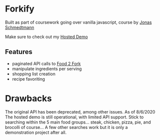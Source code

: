 # Forkify
Built as part of coursework going over vanilla javascript, course by [Jonas Schmedtmann](https://codingheroes.io/)

Make sure to check out my [Hosted Demo](forkify.site)

## Features
* paginated API calls to [Food 2 Fork](https://rapidapi.com/community/api/food2fork)
* manipulate ingredients per serving
* shopping list creation
* recipe favoriting

# Drawbacks

The original API has been deprecated, among other issues. As of 8/6/2020 The hosted demo is still operational, with limited API support. Stick to searching within the 5 main food groups... steak, chicken, pizza, pie, and brocolli of course... A few other searches work but it is only a demonstration project after all.
